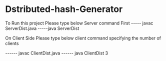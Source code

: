 # Dstributed-hash-Generator

To Run this project Please type below Server command First
-----    javac ServerDist.java
-----java ServerDist

On Client Side Please type below client command specifying the number of clients

------ javac ClientDist.java
------ java ClientDist 3
